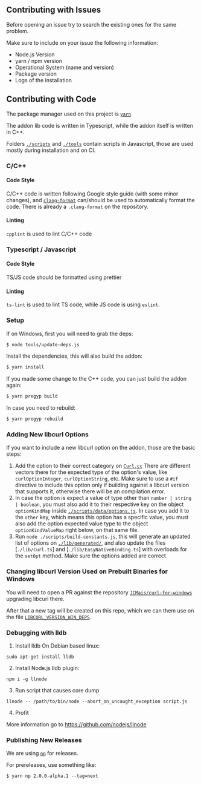 ## Contributing with Issues

Before opening an issue try to search the existing ones for the same problem.

Make sure to include on your issue the following information:

* Node.js Version
* yarn / npm version
* Operational System (name and version)
* Package version
* Logs of the installation

## Contributing with Code

The package manager used on this project is [`yarn`](https://yarnpkg.com/)

The addon lib code is written in Typescript, while the addon itself is written in C++.

Folders [`./scripts`](./scripts) and [`./tools`](./tools) contain scripts in Javascript, those are used mostly during installation and on CI.

### C/C++
#### Code Style
C/C++ code is written following Google style guide (with some minor changes), and [`clang-format`](https://clang.llvm.org/docs/ClangFormat.html) can/should be used to automatically format the code. There is already a `.clang-format` on the repository.

#### Linting
`cpplint` is used to lint C/C++ code

### Typescript / Javascript
#### Code Style
TS/JS code should be formatted using prettier

#### Linting
`ts-lint` is used to lint TS code, while JS code is using `eslint`.

### Setup

If on Windows, first you will need to grab the deps:
```sh
$ node tools/update-deps.js
```

Install the dependencies, this will also build the addon:
```sh
$ yarn install
```

If you made some change to the C++ code, you can just build the addon again:
```sh
$ yarn pregyp build
```

In case you need to rebuild:
```sh
$ yarn pregyp rebuild
```

### Adding New libcurl Options

If you want to include a new libcurl option on the addon, those are the basic steps:

1. Add the option to their correct category on [`Curl.cc`](./src/Curl.cc)
   There are different vectors there for the expected type of the option's value, like `curlOptionInteger`, `curlOptionString`, etc.
   Make sure to use a `#if` directive to include this option only if building against a libcurl version that supports it, otherwise there will be an compilation error.  
2. In case the option is expect a value of type other than `number | string | boolean`, you must also add it to their respective key on the object `optionKindMap` inside [`./scripts/data/options.js`](./scripts/data/options.js). In case you add it to the `other` key, which means this option has a specific value, you must also add the option expected value type to the object `optionKindValueMap` right below, on that same file.
3. Run `node ./scripts/build-constants.js`, this will generate an updated list of options on [`./lib/generated/`](./lib/generated), and also update the files [`./lib/Curl.ts`] and [`./lib/EasyNativeBinding.ts`] with overloads for the `setOpt` method. Make sure the options added are correct.

### Changing libcurl Version Used on Prebuilt Binaries for Windows

You will need to open a PR against the repository [`JCMais/curl-for-windows`](https://github.com/JCMais/curl-for-windows/) upgrading libcurl there.

After that a new tag will be created on this repo, which we can them use on the file [`LIBCURL_VERSION_WIN_DEPS`](./LIBCURL_VERSION_WIN_DEPS).

### Debugging with lldb
1. Install lldb
On Debian based linux:
```
sudo apt-get install lldb
```

2. Install Node.js lldb plugin:
```
npm i -g llnode
```

3. Run script that causes core dump
```
llnode -- /path/to/bin/node --abort_on_uncaught_exception script.js
```

4. Profit


More information go to https://github.com/nodejs/llnode

### Publishing New Releases

We are using [`np`](https://github.com/sindresorhus/np) for releases.

For prereleases, use something like:
```shell
$ yarn np 2.0.0-alpha.1 --tag=next
```
